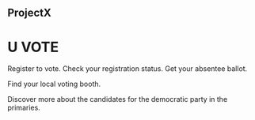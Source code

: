 ## ProjectX 

# U VOTE

Register to vote. Check your registration status. Get your absentee ballot.

Find your local voting booth.

Discover more about the candidates for the democratic party in the primaries. 




